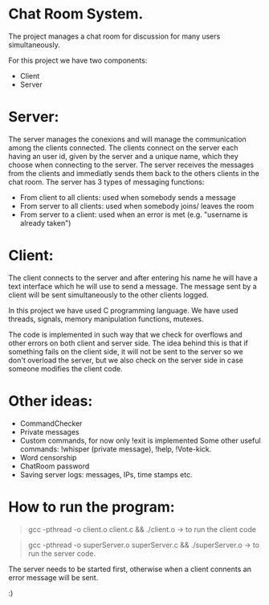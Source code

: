 # Chat Room System.

The project manages a chat room for discussion for many users simultaneously.


For this project we have two components:
- Client
- Server

# Server:

 The server manages the conexions and will manage the communication among the clients connected.
The clients connect on the server each having an user id, given by the server and a unique name, which they choose when connecting to the server.
The server receives the messages from the clients and immediatly sends them back to the others clients in the chat room.
The server has 3 types of messaging functions:
 - From client to all clients: used when somebody sends a message 
 - From server to all clients: used when somebody joins/ leaves the room 
 - From server to a client: used when an error is met (e.g. "username is already taken")

# Client:

 The client connects to the server and after entering his name he will have a text interface which he will use to send a message.
The message sent by a client will be sent simultaneously to the other clients logged.

In this project we have used C programming language.
 We have used threads, signals, memory manipulation functions, mutexes.

The code is implemented in such way that we check for overflows and other errors on both client and server side.
The idea behind this is that if something fails on the client side, it will not be sent to the server so we don't overload the server, but we also check on 
the server side in case someone modifies the client code.

# Other ideas:

- CommandChecker
- Private messages
- Custom commands, for now only !exit is implemented
    Some other useful commands: !whisper (private message), !help, !Vote-kick.
- Word censorship
- ChatRoom password
- Saving server logs: messages, IPs, time stamps etc.
    
    
# How to run the program:

> gcc -pthread -o client.o client.c && ./client.o -> to run the client code

> gcc -pthread -o superServer.o superServer.c && ./superServer.o -> to run the server code.

The server needs to be started first, otherwise when a client connents an error message will be sent.

:)
